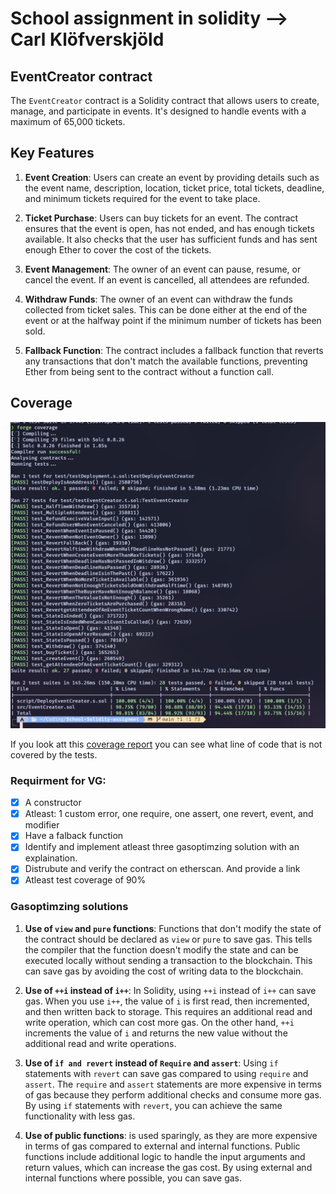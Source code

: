 # School assignment in solidity --> Carl Klöfverskjöld
## EventCreator contract
The `EventCreator` contract is a Solidity contract that allows users to create, manage, and participate in events. It's designed to handle events with a maximum of 65,000 tickets.

## Key Features

1. **Event Creation**: Users can create an event by providing details such as the event name, description, location, ticket price, total tickets, deadline, and minimum tickets required for the event to take place.

2. **Ticket Purchase**: Users can buy tickets for an event. The contract ensures that the event is open, has not ended, and has enough tickets available. It also checks that the user has sufficient funds and has sent enough Ether to cover the cost of the tickets.

3. **Event Management**: The owner of an event can pause, resume, or cancel the event. If an event is cancelled, all attendees are refunded.

4. **Withdraw Funds**: The owner of an event can withdraw the funds collected from ticket sales. This can be done either at the end of the event or at the halfway point if the minimum number of tickets has been sold.

5. **Fallback Function**: The contract includes a fallback function that reverts any transactions that don't match the available functions, preventing Ether from being sent to the contract without a function call.

## Coverage 
![Coverage of EventCreator contract](./CoverageEventCreator.png)

If you look att this [coverage report](./coverage.txt) you can see what line of code that is not covered by the tests.

### Requirment for VG:
- [x] A constructor
- [x] Atleast: 1 custom error, one require, one assert, one revert, event, and modifier
- [x] Have a falback function
- [x] Identify and implement atleast three gasoptimzing solution with an explaination.
- [x] Distrubute and verify the contract on etherscan. And provide a link 
- [x] Atleast test coverage of 90%

### Gasoptimzing solutions
1. **Use of `view` and `pure` functions**: Functions that don't modify the state of the contract should be declared as `view` or `pure` to save gas. This tells the compiler that the function doesn't modify the state and can be executed locally without sending a transaction to the blockchain. This can save gas by avoiding the cost of writing data to the blockchain.

2. **Use of `++i` instead of `i++`**: In Solidity, using `++i` instead of `i++` can save gas. When you use `i++`, the value of `i` is first read, then incremented, and then written back to storage. This requires an additional read and write operation, which can cost more gas. On the other hand, `++i` increments the value of `i` and returns the new value without the additional read and write operations.

3. **Use of `if and revert` instead of `Require` and `assert`**: Using `if` statements with `revert` can save gas compared to using `require` and `assert`. The `require` and `assert` statements are more expensive in terms of gas because they perform additional checks and consume more gas. By using `if` statements with `revert`, you can achieve the same functionality with less gas. 

4. **Use of public functions**: is used sparingly, as they are more expensive in terms of gas compared to external and internal functions. Public functions include additional logic to handle the input arguments and return values, which can increase the gas cost. By using external and internal functions where possible, you can save gas.
